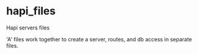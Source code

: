 # hapi_files
Hapi servers files

'A' files work together to create a server, routes, and db access in separate files.



